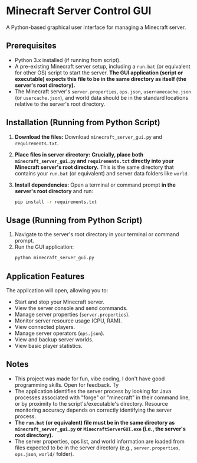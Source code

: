 # Minecraft Server Control GUI

A Python-based graphical user interface for managing a Minecraft server.

## Prerequisites

*   Python 3.x installed (if running from script).
*   A pre-existing Minecraft server setup, including a `run.bat` (or equivalent for other OS) script to start the server. **The GUI application (script or executable) expects this file to be in the same directory as itself (the server's root directory).**
*   The Minecraft server's `server.properties`, `ops.json`, `usernamecache.json` (or `usercache.json`), and world data should be in the standard locations relative to the server's root directory.

## Installation (Running from Python Script)

1.  **Download the files:**
    Download `minecraft_server_gui.py` and `requirements.txt`.
2.  **Place files in server directory:**
    **Crucially, place both `minecraft_server_gui.py` and `requirements.txt` directly into your Minecraft server's root directory.** This is the same directory that contains your `run.bat` (or equivalent) and server data folders like `world`.

3.  **Install dependencies:**
    Open a terminal or command prompt **in the server's root directory** and run:
    ```bash
    pip install -r requirements.txt
    ```

## Usage (Running from Python Script)

1.  Navigate to the server's root directory in your terminal or command prompt.
2.  Run the GUI application:
    ```bash
    python minecraft_server_gui.py
    ```


## Application Features

The application will open, allowing you to:
*   Start and stop your Minecraft server.
*   View the server console and send commands.
*   Manage server properties (`server.properties`).
*   Monitor server resource usage (CPU, RAM).
*   View connected players.
*   Manage server operators (`ops.json`).
*   View and backup server worlds.
*   View basic player statistics.

## Notes
*   This project was made for fun, vibe coding, I don't have good programming skills. Open for feedback. Ty
*   The application identifies the server process by looking for Java processes associated with "forge" or "minecraft" in their command line, or by proximity to the script's/executable's directory. Resource monitoring accuracy depends on correctly identifying the server process.
*   **The `run.bat` (or equivalent) file must be in the same directory as `minecraft_server_gui.py` or `MinecraftServerGUI.exe` (i.e., the server's root directory).**
*   The server properties, ops list, and world information are loaded from files expected to be in the server directory (e.g., `server.properties`, `ops.json`, `world/` folder). 
